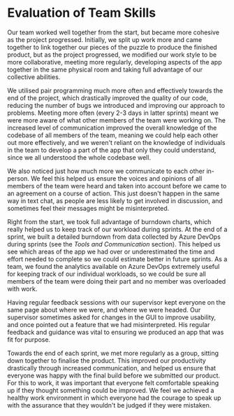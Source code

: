 # Evaluation of Team Skills

Our team worked well together from the start, but became more cohesive as the project progressed.
Initially, we split up work more and came together to link together our pieces of the puzzle to produce the finished product, but as the project progressed, we modified our work style to be more collaborative, meeting more regularly, developing aspects of the app together in the same physical room and taking full advantage of our collective abilities.

We utilised pair programming much more often and effectively towards the end of the project, which drastically improved the quality of our code, reducing the number of bugs we introduced and improving our approach to problems.
Meeting more often (every 2-3 days in latter sprints) meant we were more aware of what other members of the team were working on.
The increased level of communication improved the overall knowledge of the codebase of all members of the team, meaning we could help each other out more effectively, and we weren't reliant on the knowledge of individuals in the team to develop a part of the app that only they could understand, since we all understood the whole codebase well.

We also noticed just how much more we communicate to each other in-person.
We feel this helped us ensure the voices and opinions of all members of the team were heard and taken into account before we came to an agreement on a course of action.
This just doesn't happen in the same way in text chat, as people are less likely to get involved in discussion, and sometimes feel their messages might be misinterpreted.

Right from the start, we took full advantage of burndown charts, which really helped us to keep track of our workload during sprints.
At the end of a sprint, we built a detailed burndown from data collected by Azure DevOps during sprints (see the *Tools and Communication* section).
This helped us see which areas of the app we had over or underestimated the time and effort needed to complete so we could estimate better in future sprints.
As a team, we found the analytics available on Azure DevOps extremely useful for keeping track of our individual workloads, so we could be sure all members of the team were doing their part and no member was overloaded with work.

Having regular feedback sessions with our supervisor kept everyone on the same page about where we were, and where we were headed.
Our supervisor sometimes asked for changes in the GUI to improve usability, and once pointed out a feature that we had misinterpreted.
His regular feedback and guidance was vital to ensuring we produced an app that was fit for purpose.

Towards the end of each sprint, we met more regularly as a group, sitting down together to finalise the product. This improved our productivity drastically through increased communication, and helped us ensure that everyone was happy with the final build before we submitted our product.
For this to work, it was important that everyone felt comfortable speaking up if they thought something could be improved.
We feel we achieved a healthy work environment in which everyone had the courage to speak up with the assurance that they wouldn't be judged if they were mistaken.
